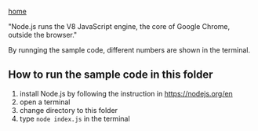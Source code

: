 [home](../README.md)

"Node.js runs the V8 JavaScript engine, the core of Google Chrome, outside the browser."

By runnging the sample code, different numbers are shown in the terminal.

## How to run the sample code in this folder
1. install Node.js by following the instruction in https://nodejs.org/en
1. open a terminal
1. change directory to this folder
1. type `node index.js` in the terminal